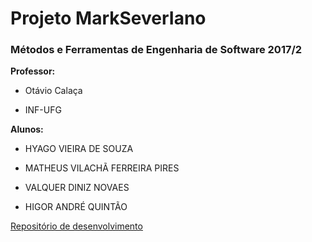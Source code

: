 # Projeto MarkSeverIano

### Métodos e Ferramentas de Engenharia de Software 2017/2

**Professor:**
- Otávio Calaça

- INF-UFG


**Alunos:**
- HYAGO VIEIRA DE SOUZA

- MATHEUS VILACHÃ FERREIRA PIRES

- VALQUER DINIZ NOVAES

- HIGOR ANDRÉ QUINTÃO

[Repositório de desenvolvimento](https://github.com/hyagosouzza/MSI)

